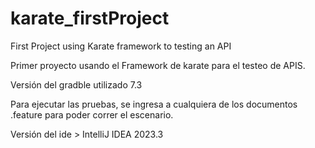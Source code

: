 # karate_firstProject
First Project using Karate framework to testing an API

Primer proyecto usando el Framework de karate para el testeo de APIS.

Versión del gradble utilizado 7.3

Para ejecutar las pruebas, se ingresa a cualquiera de los documentos .feature para poder correr el escenario.

Versión del ide > IntelliJ IDEA 2023.3
